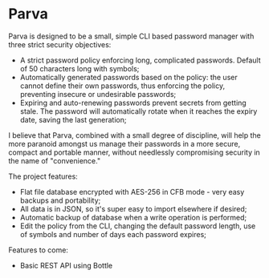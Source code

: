 Parva
=====

Parva is designed to be a small, simple CLI based password manager with three strict security objectives:

- A strict password policy enforcing long, complicated passwords. Default of 50 characters long with symbols;
- Automatically generated passwords based on the policy: the user cannot define their own passwords, thus enforcing the policy, preventing insecure or undesirable passwords;
- Expiring and auto-renewing passwords prevent secrets from getting stale. The password will automatically rotate when it reaches the expiry date, saving the last generation;

I believe that Parva, combined with a small degree of discipline, will help the more paranoid amongst us manage their passwords in a more secure, compact and portable manner, without needlessly compromising security in the name of "convenience."

The project features:

- Flat file database encrypted with AES-256 in CFB mode - very easy backups and portability;
- All data is in JSON, so it's super easy to import elsewhere if desired;
- Automatic backup of database when a write operation is performed;
- Edit the policy from the CLI, changing the default password length, use of symbols and number of days each password expires;

Features to come:

- Basic REST API using Bottle
